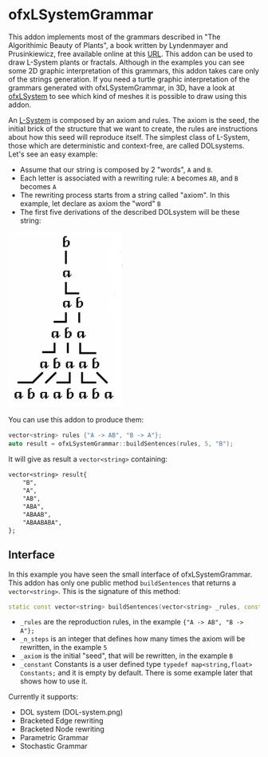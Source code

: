 # ofxLSystemGrammar

This addon implements most of the grammars described in "The Algorithimic Beauty of Plants", a book written by Lyndenmayer and Prusinkiewicz, free available online at this [URL](http://algorithmicbotany.org/papers/#abop). This addon can be used to draw L-System plants or fractals. Although in the examples you can see some 2D graphic interpretation of this grammars, this addon takes care only of the strings generation.
If you need a turtle graphic interpretation of the grammars generated with ofxLSystemGrammar, in 3D, have a look at [ofxLSystem](/edap/ofxLSystem) to see which kind of meshes it is possible to draw using this addon.

An [L-System](https://en.wikipedia.org/wiki/L-system) is composed by an axiom and rules. The axiom is the seed, the initial brick of the structure that we want to create, the rules are instructions about how this seed will reproduce itself. The simplest class of L-System, those which are deterministic and context-free, are called DOLsystems. Let's see an easy example:
- Assume that our string is composed by 2 "words", `A` and `B`.
- Each letter is associated with a rewriting rule:  `A` becomes `AB`, and `B` becomes `A`
- The rewriting process starts from a string called "axiom". In this example, let declare as axiom the "word" `B`
- The first five derivations of the described DOLsystem will be these string:

![DOL](img/DOL.png)

You can use this addon to produce them:

```cpp
vector<string> rules {"A -> AB", "B -> A"};
auto result = ofxLSystemGrammar::buildSentences(rules, 5, "B");
```

It will give as result a `vector<string>` containing:
```
vector<string> result{
    "B",
    "A",
    "AB",
    "ABA",
    "ABAAB",
    "ABAABABA",
};
```

## Interface
In this example you have seen the small interface of ofxLSystemGrammar. This addon has only one public method `buildSentences` that returns a `vector<string>`. This is the signature of this method:

```cpp
static const vector<string> buildSentences(vector<string> _rules, const unsigned int _n_steps, string _axiom, map<string,float> _constants = Constants());
```

- `_rules` are the reproduction rules, in the example `{"A -> AB", "B -> A"};`
- `_n_steps` is an integer that defines how many times the axiom will be rewritten, in the example `5`
- `_axiom` is the initial "seed", that will be rewritten, in the example `B`
- `_constant` Constants is a user defined type `typedef map<string,float> Constants;` and it is empty by default. There is some example later that shows how to use it.





Currently it supports:

- DOL system (DOL-system.png)
- Bracketed Edge rewriting
- Bracketed Node rewriting
- Parametric Grammar
- Stochastic Grammar
